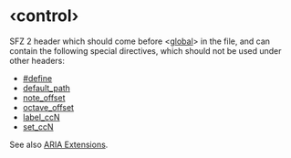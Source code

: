 ---
---
# ‹control›

SFZ 2 header which should come before <[global](global)> in the file,
and can contain the following special directives,
which should not be used under other headers:

- [#define](/directives/define)
- [default_path](/opcodes/default_path)
- [note_offset](/opcodes/note_offset)
- [octave_offset](/opcodes/octave_offset)
- [label_ccN](/opcodes/label_ccN)
- [set_ccN](/opcodes/set_ccN)

See also [ARIA Extensions](/opcodes/aria#instrument-settings).
